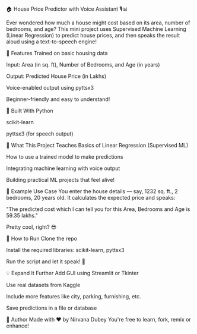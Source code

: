 🏠 House Price Predictor with Voice Assistant 🎙️📊

Ever wondered how much a house might cost based on its area, number of bedrooms, and age?
This mini project uses Supervised Machine Learning (Linear Regression) to predict house prices, and then speaks the result aloud using a text-to-speech engine!

🚀 Features
Trained on basic housing data

Input: Area (in sq. ft), Number of Bedrooms, and Age (in years)

Output: Predicted House Price (in Lakhs)

Voice-enabled output using pyttsx3

Beginner-friendly and easy to understand!

🧰 Built With
Python

scikit-learn

pyttsx3 (for speech output)

🎯 What This Project Teaches
Basics of Linear Regression (Supervised ML)

How to use a trained model to make predictions

Integrating machine learning with voice output

Building practical ML projects that feel alive!

📢 Example Use Case
You enter the house details — say, 1232 sq. ft., 2 bedrooms, 20 years old.
It calculates the expected price and speaks:

"The predicted cost which I can tell you for this Area, Bedrooms and Age is 59.35 lakhs."

Pretty cool, right? 😎

📌 How to Run
Clone the repo

Install the required libraries: scikit-learn, pyttsx3

Run the script and let it speak! 🎤

💡 Expand It Further
Add GUI using Streamlit or Tkinter

Use real datasets from Kaggle

Include more features like city, parking, furnishing, etc.

Save predictions in a file or database

👑 Author
Made with ❤️ by Nirvana Dubey
You're free to learn, fork, remix or enhance!
